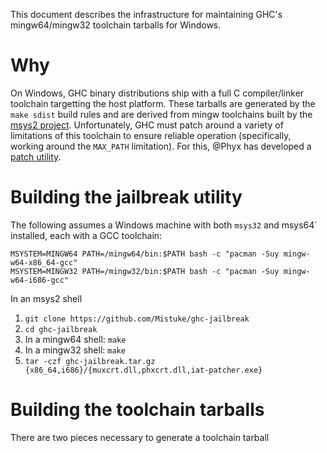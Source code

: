 This document describes the infrastructure for maintaining GHC's mingw64/mingw32 toolchain tarballs for Windows.

# Why

On Windows, GHC binary distributions ship with a full C compiler/linker toolchain targetting the host platform. These tarballs are generated by the `make sdist` build rules and are derived from mingw toolchains built by the [msys2 project](https://www.msys2.org/). Unfortunately, GHC must patch around a variety of limitations of this toolchain to ensure reliable operation (specifically, working around the `MAX_PATH` limitation). For this, @Phyx has developed a [patch utility](https://github.com/Mistuke/ghc-jailbreak).

# Building the jailbreak utility

The following assumes a Windows machine with both `msys32` and msys64` installed, each with a GCC toolchain:
```
MSYSTEM=MINGW64 PATH=/mingw64/bin:$PATH bash -c "pacman -Suy mingw-w64-x86_64-gcc"
MSYSTEM=MINGW32 PATH=/mingw32/bin:$PATH bash -c "pacman -Suy mingw-w64-i686-gcc"
```

In an msys2 shell

1. `git clone https://github.com/Mistuke/ghc-jailbreak`
2. `cd ghc-jailbreak`
3. In a mingw64 shell: `make`
4. In a mingw32 shell: `make`
4. `tar -czf ghc-jailbreak.tar.gz {x86_64,i686}/{muxcrt.dll,phxcrt.dll,iat-patcher.exe}`

# Building the toolchain tarballs

There are two pieces necessary to generate a toolchain tarball